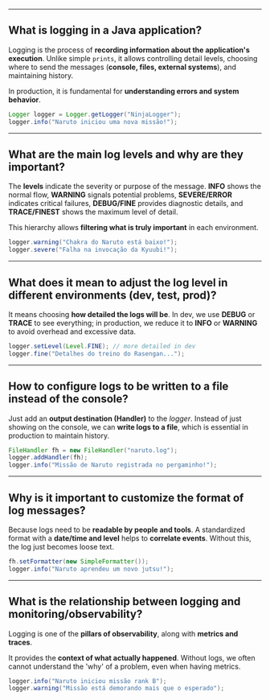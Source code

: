 
-----

## What is logging in a Java application?

Logging is the process of **recording information about the application's execution**. Unlike simple `prints`, it allows controlling detail levels, choosing where to send the messages (**console, files, external systems**), and maintaining history.

In production, it is fundamental for **understanding errors and system behavior**.

```java
Logger logger = Logger.getLogger("NinjaLogger");
logger.info("Naruto iniciou uma nova missão!");
```

-----

## What are the main log levels and why are they important?

The **levels** indicate the severity or purpose of the message. **INFO** shows the normal flow, **WARNING** signals potential problems, **SEVERE/ERROR** indicates critical failures, **DEBUG/FINE** provides diagnostic details, and **TRACE/FINEST** shows the maximum level of detail.

This hierarchy allows **filtering what is truly important** in each environment.

```java
logger.warning("Chakra do Naruto está baixo!");
logger.severe("Falha na invocação da Kyuubi!");
```

-----

## What does it mean to adjust the log level in different environments (dev, test, prod)?

It means choosing **how detailed the logs will be**. In dev, we use **DEBUG** or **TRACE** to see everything; in production, we reduce it to **INFO** or **WARNING** to avoid overhead and excessive data.

```java
logger.setLevel(Level.FINE); // more detailed in dev
logger.fine("Detalhes do treino do Rasengan...");
```

-----

## How to configure logs to be written to a file instead of the console?

Just add an **output destination (Handler)** to the *logger*. Instead of just showing on the console, we can **write logs to a file**, which is essential in production to maintain history.

```java
FileHandler fh = new FileHandler("naruto.log");
logger.addHandler(fh);
logger.info("Missão de Naruto registrada no pergaminho!");
```

-----

## Why is it important to customize the format of log messages?

Because logs need to be **readable by people and tools**. A standardized format with a **date/time and level** helps to **correlate events**. Without this, the log just becomes loose text.

```java
fh.setFormatter(new SimpleFormatter());
logger.info("Naruto aprendeu um novo jutsu!");
```

-----

## What is the relationship between logging and monitoring/observability?

Logging is one of the **pillars of observability**, along with **metrics and traces**.

It provides the **context of what actually happened**. Without logs, we often cannot understand the 'why' of a problem, even when having metrics.

```java
logger.info("Naruto iniciou missão rank B");
logger.warning("Missão está demorando mais que o esperado");
```